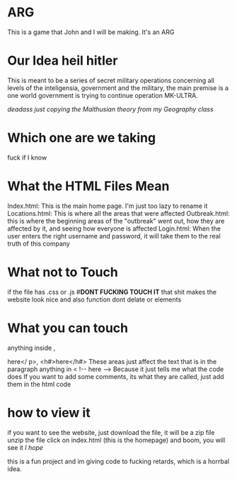 # ARG
This is a game that John and I will be making. It's an ARG

# Our Idea heil hitler 
This is meant to be a series of secret military operations concerning all levels of the inteligensia, government and the military, the main premise is a one world government is trying to continue operation MK-ULTRA.

  *deadass just copying the Malthusian theory from my Geography class*

# Which one are  we taking
fuck if I know

# What the HTML Files Mean
Index.html: This is the main home page. I'm just too lazy to rename it
Locations.html: This is where all the areas that were  affected
Outbreak.html: this is where the beginning areas of the "outbreak" went out, how they are affected by it, and seeing how everyone is affected
Login.html: When the user enters the right username and password, it will take them to the real truth of this company

# What not to Touch
if the file has .css or .js #**DONT FUCKING TOUCH IT**
  that shit makes the website look nice and also function
dont delate <head> or <body> elements

# What you can touch
anything inside <title>Here</title>, <p>here</ p>, <h#>here</h#>
  These areas just affect the text that is in the paragraph
anything in < !-- here -->
  Because it just tells me what the code does
  If you want to add some comments, its what they are called, just add them in the html code

# how to view it
if you want to see the website, just download the file,
  it will be a zip file
unzip the file
click on index.html (this is the homepage)
and boom, you will see it
*I hope*

this is a fun project and im giving code to fucking retards, which is a horrbal idea.
